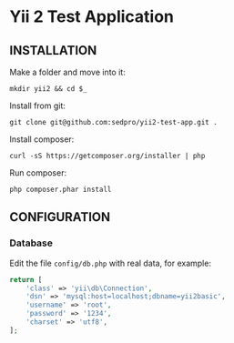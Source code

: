 Yii 2 Test Application
============================

INSTALLATION
------------

Make a folder and move into it:

`mkdir yii2 && cd $_`

Install from git:

`git clone git@github.com:sedpro/yii2-test-app.git .` 

Install composer:

`curl -sS https://getcomposer.org/installer | php`

Run composer:

`php composer.phar install`

CONFIGURATION
-------------

### Database

Edit the file `config/db.php` with real data, for example:

```php
return [
    'class' => 'yii\db\Connection',
    'dsn' => 'mysql:host=localhost;dbname=yii2basic',
    'username' => 'root',
    'password' => '1234',
    'charset' => 'utf8',
];
```

